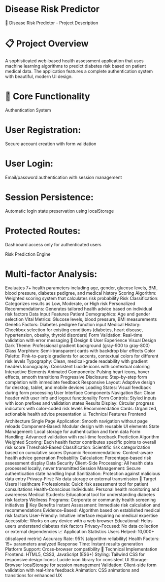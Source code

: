 # Disease Risk Predictor

🏥 Disease Risk Predictor - Project Description
# 📋  Project Overview
A sophisticated web-based health assessment application that uses machine learning algorithms to predict diabetes risk based on patient medical data. The application features a complete authentication system with beautiful, modern UI design.

# 🎯 Core Functionality
Authentication System
# User Registration:
Secure account creation with form validation

# User Login: 
Email/password authentication with session management

# Session Persistence:
Automatic login state preservation using localStorage

# Protected Routes: 
Dashboard access only for authenticated users

Risk Prediction Engine

# Multi-factor Analysis:
Evaluates 7+ health parameters including age, gender, glucose levels, BMI, blood pressure, diabetes pedigree, and medical history
Scoring Algorithm: Weighted scoring system that calculates risk probability
Risk Classification: Categorizes results as Low, Moderate, or High risk
Personalized Recommendations: Generates tailored health advice based on individual risk factors
Data Input Features
Patient Demographics: Age and gender selection
Vital Metrics: Glucose levels, blood pressure, BMI measurements
Genetic Factors: Diabetes pedigree function input
Medical History: Checkbox selection for existing conditions (diabetes, heart disease, hypertension, obesity, thyroid disorders)
Form Validation: Real-time validation with error messaging
🎨 Design & User Experience
Visual Design
Dark Theme: Professional gradient background (gray-900 to gray-800)
Glass Morphism: Semi-transparent cards with backdrop blur effects
Color Palette: Pink-to-purple gradients for accents, contextual colors for different risk levels
Typography: Clean, medical-grade readability with gradient headers
Iconography: Consistent Lucide icons with contextual coloring
Interactive Elements
Animated Components: Pulsing heart icons, hover effects, smooth transitions
Progressive Disclosure: Step-by-step form completion with immediate feedback
Responsive Layout: Adaptive design for desktop, tablet, and mobile devices
Loading States: Visual feedback during form processing
User Interface Components
Navigation Bar: Clean header with user info and logout functionality
Form Controls: Styled inputs with icon prefixes and validation states
Results Display: Circular progress indicators with color-coded risk levels
Recommendation Cards: Organized, actionable health advice presentation
📊 Technical Features
Frontend Architecture
Single Page Application: Smooth navigation without page reloads
Component-Based: Modular design with reusable UI elements
State Management: Local storage for authentication and form data
Form Handling: Advanced validation with real-time feedback
Prediction Algorithm
Weighted Scoring: Each health factor contributes specific points to overall risk score
Threshold-Based Classification: Scientific risk categorization based on cumulative scores
Dynamic Recommendations: Context-aware health advice generation
Probability Calculation: Percentage-based risk assessment display
Data Security
Client-Side Processing: All health data processed locally, never transmitted
Session Management: Secure authentication state handling
Input Sanitization: Protection against malicious data entry
Privacy-First: No data storage or external transmission
🎯 Target Users
Healthcare Professionals: Quick risk assessment tool for patient consultations
Health-Conscious Individuals: Personal health monitoring and awareness
Medical Students: Educational tool for understanding diabetes risk factors
Wellness Programs: Corporate or community health screening initiatives
🚀 Key Benefits
Instant Assessment: Immediate risk calculation and recommendations
Evidence-Based: Algorithm based on established medical risk factors
User-Friendly: Intuitive interface requiring no medical expertise
Accessible: Works on any device with a web browser
Educational: Helps users understand diabetes risk factors
Privacy-Focused: No data collection or external dependencies
📈 Application Statistics
Users Helped: 10,000+ (displayed metric)
Accuracy Rate: 95% (algorithm reliability)
Health Factors: 15+ parameters analyzed
Response Time: Instant results generation
Platform Support: Cross-browser compatibility
🔧 Technical Implementation
Frontend: HTML5, CSS3, JavaScript (ES6+)
Styling: Tailwind CSS for responsive design
Icons: Lucide icon library for consistent UI
Storage: Browser localStorage for session management
Validation: Client-side form validation with real-time feedback
Animation: CSS animations and transitions for enhanced UX
